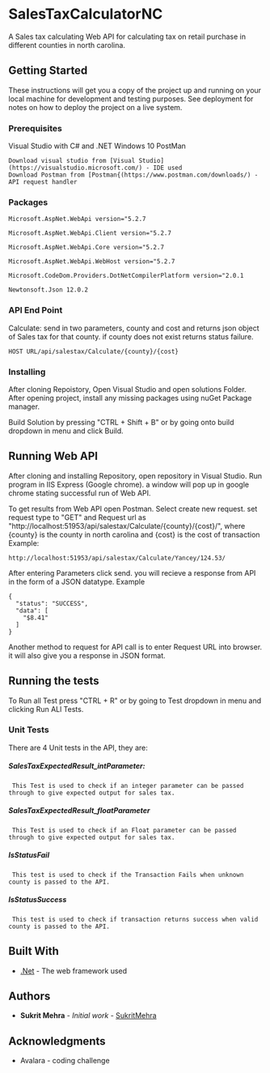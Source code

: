 # SalesTaxCalculatorNC

A Sales tax calculating Web API for calculating tax on retail purchase in different counties in north carolina. 

## Getting Started

These instructions will get you a copy of the project up and running on your local machine for development and testing purposes. See deployment for notes on how to deploy the project on a live system.

### Prerequisites

Visual Studio with C# and .NET
Windows 10
PostMan
```
Download visual studio from [Visual Studio](https://visualstudio.microsoft.com/) - IDE used
Download Postman from [Postman{(https://www.postman.com/downloads/) - API request handler
```

### Packages
```
Microsoft.AspNet.WebApi version="5.2.7

Microsoft.AspNet.WebApi.Client version="5.2.7

Microsoft.AspNet.WebApi.Core version="5.2.7

Microsoft.AspNet.WebApi.WebHost version="5.2.7

Microsoft.CodeDom.Providers.DotNetCompilerPlatform version="2.0.1

Newtonsoft.Json 12.0.2
```
### API End Point
Calculate: send in two parameters, county and cost and returns json object of Sales tax for that county. if county does not exist returns status failure.
```
HOST URL/api/salestax/Calculate/{county}/{cost}
```
### Installing

After cloning Repoistory, Open Visual Studio and open solutions Folder.
After opening project, install any missing packages using nuGet Package manager.

Build Solution by pressing "CTRL + Shift + B" or by going onto build dropdown in menu and click Build.

## Running Web API
After cloning and installing Repository, open repository in Visual Studio. 
Run program in IIS Express (Google chrome). a window will pop up in google chrome stating successful run of Web API.

To get results from Web API open Postman.
Select create new request.
set request type to "GET" and Request url as "http://localhost:51953/api/salestax/Calculate/{county}/{cost}/",
where {county} is the county in north carolina and {cost} is the cost of transaction
Example:
```
http://localhost:51953/api/salestax/Calculate/Yancey/124.53/
```
After entering Parameters click send.
you will recieve a response from API in the form of a JSON datatype.
Example
```
{
  "status": "SUCCESS",
  "data": [
    "$8.41"
  ]
}
```

Another method to request for API call is to enter Request URL into browser. it will also give you a response in JSON format.
## Running the tests

To Run all Test press "CTRL + R" or by going to Test dropdown in menu and clicking Run ALl Tests.

### Unit Tests

There are 4 Unit tests in the API, they are:

##### SalesTaxExpectedResult_intParameter:
```
 This Test is used to check if an integer parameter can be passed through to give expected output for sales tax.
```

##### SalesTaxExpectedResult_floatParameter
```
 This Test is used to check if an Float parameter can be passed through to give expected output for sales tax.
```

##### IsStatusFail
```
 This test is used to check if the Transaction Fails when unknown county is passed to the API.
 ```
 
##### IsStatusSuccess
```
 This test is used to check if transaction returns success when valid county is passed to the API.
```

## Built With

* [.Net](https://dotnet.microsoft.com/download/dotnet-framework) - The web framework used


## Authors

* **Sukrit Mehra** - *Initial work* - [SukritMehra](https://github.com/SukritMehra1997)

## Acknowledgments

* Avalara - coding challenge
